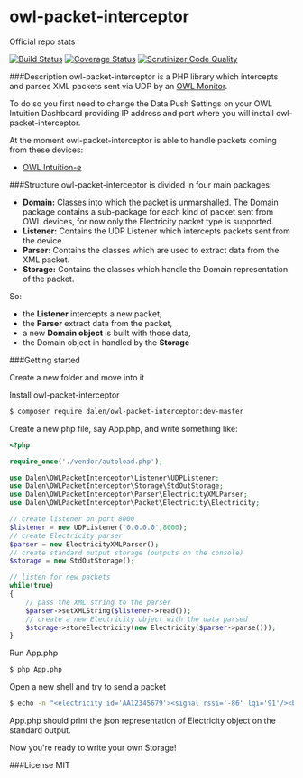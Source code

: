 owl-packet-interceptor
======================
Official repo stats

[![Build Status](https://travis-ci.org/danieleorler/owl-packet-interceptor.svg?branch=master)](https://travis-ci.org/danieleorler/owl-packet-interceptor)
[![Coverage Status](https://coveralls.io/repos/danieleorler/owl-packet-interceptor/badge.svg?branch=master)](https://coveralls.io/r/danieleorler/owl-packet-interceptor?branch=master)
[![Scrutinizer Code Quality](https://scrutinizer-ci.com/g/danieleorler/owl-packet-interceptor/badges/quality-score.png?b=master)](https://scrutinizer-ci.com/g/danieleorler/owl-packet-interceptor/?branch=master)

###Description
owl-packet-interceptor is a PHP library which intercepts and parses XML packets sent via UDP by an [OWL Monitor].

To do so you first need to change the Data Push Settings on your OWL Intuition Dashboard providing IP address and port where you will install owl-packet-interceptor.

At the moment owl-packet-interceptor is able to handle packets coming from these devices:
* [OWL Intuition-e]

###Structure
owl-packet-interceptor is divided in four main packages:
* **Domain:** Classes into which the packet is unmarshalled. The Domain package contains a sub-package for each kind of packet sent from OWL devices, for now only the Electricity packet type is supported.
* **Listener:** Contains the UDP Listener which intercepts packets sent from the device.
* **Parser:** Contains the classes which are used to extract data from the XML packet.
* **Storage:** Contains the classes which handle the Domain representation of the packet.

So:
* the **Listener** intercepts a new packet,
* the **Parser** extract data from the packet,
* a new **Domain object** is built with those data,
* the Domain object in handled by the **Storage**


###Getting started

Create a new folder and move into it

Install owl-packet-interceptor

```bash
$ composer require dalen/owl-packet-interceptor:dev-master
```

Create a new php file, say App.php, and write something like:


```php
<?php

require_once('./vendor/autoload.php');

use Dalen\OWLPacketInterceptor\Listener\UDPListener;
use Dalen\OWLPacketInterceptor\Storage\StdOutStorage;
use Dalen\OWLPacketInterceptor\Parser\ElectricityXMLParser;
use Dalen\OWLPacketInterceptor\Packet\Electricity\Electricity;

// create listener on port 8000
$listener = new UDPListener('0.0.0.0',8000);
// create Electricity parser
$parser = new ElectricityXMLParser();
// create standard output storage (outputs on the console) 
$storage = new StdOutStorage();

// listen for new packets
while(true)
{
    // pass the XML string to the parser
    $parser->setXMLString($listener->read());
    // create a new Electricity object with the data parsed
    $storage->storeElectricity(new Electricity($parser->parse()));
}
```

Run App.php

```bash
$ php App.php
```

Open a new shell and try to send a packet

```bash
$ echo -n "<electricity id='AA12345679'><signal rssi='-86' lqi='91'/><battery level='100%'/><chan id='0'><curr units='w'>1288.00</curr><day units='wh'>9904.89</day></chan></electricity>" | nc -4u -q1 127.0.0.1 8000 > /dev/null 2>/dev/null &
```

App.php should print the json representation of Electricity object on the standard output.

Now you're ready to write your own Storage!

###License
MIT

[OWL Monitor]:http://www.theowl.com/
[OWL Intuition-e]:http://www.theowl.com/index.php/energy-monitors/remote-monitoring/intuition-e/
